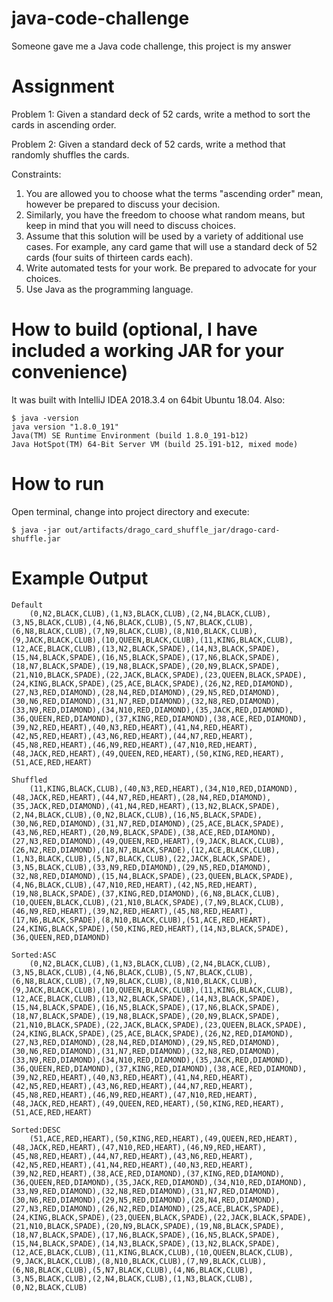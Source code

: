 # java-code-challenge
Someone gave me a Java code challenge, this project is my answer

# Assignment
Problem 1: Given a standard deck of 52 cards, write a method to sort the cards in ascending order. 

Problem 2: Given a standard deck of 52 cards, write a method that randomly shuffles the cards.

Constraints:
  1. You are allowed you to choose what the terms "ascending order" mean, however be prepared to discuss your decision.
  2. Similarly, you have the freedom to choose what random means, but keep in mind that you will need to discuss choices.
  3. Assume that this solution will be used by a variety of additional use cases. For example, any card game that will use a standard deck of 52 cards (four suits of thirteen cards each).
  4. Write automated tests for your work. Be prepared to advocate for your choices.
  5. Use Java as the programming language.

# How to build (optional, I have included a working JAR for your convenience)
It was built with IntelliJ IDEA 2018.3.4 on 64bit Ubuntu 18.04. Also:

```
$ java -version
java version "1.8.0_191"
Java(TM) SE Runtime Environment (build 1.8.0_191-b12)
Java HotSpot(TM) 64-Bit Server VM (build 25.191-b12, mixed mode)

```

# How to run

Open terminal, change into project directory and execute:
```
$ java -jar out/artifacts/drago_card_shuffle_jar/drago-card-shuffle.jar
```

# Example Output

```
Default
	(0,N2,BLACK,CLUB),(1,N3,BLACK,CLUB),(2,N4,BLACK,CLUB),(3,N5,BLACK,CLUB),(4,N6,BLACK,CLUB),(5,N7,BLACK,CLUB),(6,N8,BLACK,CLUB),(7,N9,BLACK,CLUB),(8,N10,BLACK,CLUB),(9,JACK,BLACK,CLUB),(10,QUEEN,BLACK,CLUB),(11,KING,BLACK,CLUB),(12,ACE,BLACK,CLUB),(13,N2,BLACK,SPADE),(14,N3,BLACK,SPADE),(15,N4,BLACK,SPADE),(16,N5,BLACK,SPADE),(17,N6,BLACK,SPADE),(18,N7,BLACK,SPADE),(19,N8,BLACK,SPADE),(20,N9,BLACK,SPADE),(21,N10,BLACK,SPADE),(22,JACK,BLACK,SPADE),(23,QUEEN,BLACK,SPADE),(24,KING,BLACK,SPADE),(25,ACE,BLACK,SPADE),(26,N2,RED,DIAMOND),(27,N3,RED,DIAMOND),(28,N4,RED,DIAMOND),(29,N5,RED,DIAMOND),(30,N6,RED,DIAMOND),(31,N7,RED,DIAMOND),(32,N8,RED,DIAMOND),(33,N9,RED,DIAMOND),(34,N10,RED,DIAMOND),(35,JACK,RED,DIAMOND),(36,QUEEN,RED,DIAMOND),(37,KING,RED,DIAMOND),(38,ACE,RED,DIAMOND),(39,N2,RED,HEART),(40,N3,RED,HEART),(41,N4,RED,HEART),(42,N5,RED,HEART),(43,N6,RED,HEART),(44,N7,RED,HEART),(45,N8,RED,HEART),(46,N9,RED,HEART),(47,N10,RED,HEART),(48,JACK,RED,HEART),(49,QUEEN,RED,HEART),(50,KING,RED,HEART),(51,ACE,RED,HEART)

Shuffled
	(11,KING,BLACK,CLUB),(40,N3,RED,HEART),(34,N10,RED,DIAMOND),(48,JACK,RED,HEART),(44,N7,RED,HEART),(28,N4,RED,DIAMOND),(35,JACK,RED,DIAMOND),(41,N4,RED,HEART),(13,N2,BLACK,SPADE),(2,N4,BLACK,CLUB),(0,N2,BLACK,CLUB),(16,N5,BLACK,SPADE),(30,N6,RED,DIAMOND),(31,N7,RED,DIAMOND),(25,ACE,BLACK,SPADE),(43,N6,RED,HEART),(20,N9,BLACK,SPADE),(38,ACE,RED,DIAMOND),(27,N3,RED,DIAMOND),(49,QUEEN,RED,HEART),(9,JACK,BLACK,CLUB),(26,N2,RED,DIAMOND),(18,N7,BLACK,SPADE),(12,ACE,BLACK,CLUB),(1,N3,BLACK,CLUB),(5,N7,BLACK,CLUB),(22,JACK,BLACK,SPADE),(3,N5,BLACK,CLUB),(33,N9,RED,DIAMOND),(29,N5,RED,DIAMOND),(32,N8,RED,DIAMOND),(15,N4,BLACK,SPADE),(23,QUEEN,BLACK,SPADE),(4,N6,BLACK,CLUB),(47,N10,RED,HEART),(42,N5,RED,HEART),(19,N8,BLACK,SPADE),(37,KING,RED,DIAMOND),(6,N8,BLACK,CLUB),(10,QUEEN,BLACK,CLUB),(21,N10,BLACK,SPADE),(7,N9,BLACK,CLUB),(46,N9,RED,HEART),(39,N2,RED,HEART),(45,N8,RED,HEART),(17,N6,BLACK,SPADE),(8,N10,BLACK,CLUB),(51,ACE,RED,HEART),(24,KING,BLACK,SPADE),(50,KING,RED,HEART),(14,N3,BLACK,SPADE),(36,QUEEN,RED,DIAMOND)

Sorted:ASC
	(0,N2,BLACK,CLUB),(1,N3,BLACK,CLUB),(2,N4,BLACK,CLUB),(3,N5,BLACK,CLUB),(4,N6,BLACK,CLUB),(5,N7,BLACK,CLUB),(6,N8,BLACK,CLUB),(7,N9,BLACK,CLUB),(8,N10,BLACK,CLUB),(9,JACK,BLACK,CLUB),(10,QUEEN,BLACK,CLUB),(11,KING,BLACK,CLUB),(12,ACE,BLACK,CLUB),(13,N2,BLACK,SPADE),(14,N3,BLACK,SPADE),(15,N4,BLACK,SPADE),(16,N5,BLACK,SPADE),(17,N6,BLACK,SPADE),(18,N7,BLACK,SPADE),(19,N8,BLACK,SPADE),(20,N9,BLACK,SPADE),(21,N10,BLACK,SPADE),(22,JACK,BLACK,SPADE),(23,QUEEN,BLACK,SPADE),(24,KING,BLACK,SPADE),(25,ACE,BLACK,SPADE),(26,N2,RED,DIAMOND),(27,N3,RED,DIAMOND),(28,N4,RED,DIAMOND),(29,N5,RED,DIAMOND),(30,N6,RED,DIAMOND),(31,N7,RED,DIAMOND),(32,N8,RED,DIAMOND),(33,N9,RED,DIAMOND),(34,N10,RED,DIAMOND),(35,JACK,RED,DIAMOND),(36,QUEEN,RED,DIAMOND),(37,KING,RED,DIAMOND),(38,ACE,RED,DIAMOND),(39,N2,RED,HEART),(40,N3,RED,HEART),(41,N4,RED,HEART),(42,N5,RED,HEART),(43,N6,RED,HEART),(44,N7,RED,HEART),(45,N8,RED,HEART),(46,N9,RED,HEART),(47,N10,RED,HEART),(48,JACK,RED,HEART),(49,QUEEN,RED,HEART),(50,KING,RED,HEART),(51,ACE,RED,HEART)

Sorted:DESC
	(51,ACE,RED,HEART),(50,KING,RED,HEART),(49,QUEEN,RED,HEART),(48,JACK,RED,HEART),(47,N10,RED,HEART),(46,N9,RED,HEART),(45,N8,RED,HEART),(44,N7,RED,HEART),(43,N6,RED,HEART),(42,N5,RED,HEART),(41,N4,RED,HEART),(40,N3,RED,HEART),(39,N2,RED,HEART),(38,ACE,RED,DIAMOND),(37,KING,RED,DIAMOND),(36,QUEEN,RED,DIAMOND),(35,JACK,RED,DIAMOND),(34,N10,RED,DIAMOND),(33,N9,RED,DIAMOND),(32,N8,RED,DIAMOND),(31,N7,RED,DIAMOND),(30,N6,RED,DIAMOND),(29,N5,RED,DIAMOND),(28,N4,RED,DIAMOND),(27,N3,RED,DIAMOND),(26,N2,RED,DIAMOND),(25,ACE,BLACK,SPADE),(24,KING,BLACK,SPADE),(23,QUEEN,BLACK,SPADE),(22,JACK,BLACK,SPADE),(21,N10,BLACK,SPADE),(20,N9,BLACK,SPADE),(19,N8,BLACK,SPADE),(18,N7,BLACK,SPADE),(17,N6,BLACK,SPADE),(16,N5,BLACK,SPADE),(15,N4,BLACK,SPADE),(14,N3,BLACK,SPADE),(13,N2,BLACK,SPADE),(12,ACE,BLACK,CLUB),(11,KING,BLACK,CLUB),(10,QUEEN,BLACK,CLUB),(9,JACK,BLACK,CLUB),(8,N10,BLACK,CLUB),(7,N9,BLACK,CLUB),(6,N8,BLACK,CLUB),(5,N7,BLACK,CLUB),(4,N6,BLACK,CLUB),(3,N5,BLACK,CLUB),(2,N4,BLACK,CLUB),(1,N3,BLACK,CLUB),(0,N2,BLACK,CLUB)

```
